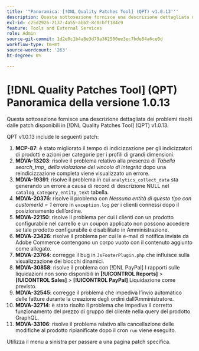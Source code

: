 ```yaml
---
title: '"Panoramica: [!DNL Quality Patches Tool] (QPT) v1.0.13'''
description: Questa sottosezione fornisce una descrizione dettagliata dei problemi risolti dalle patch disponibili in [!DNL Quality Patches Tool] (QPT) v1.0.13.
exl-id: c25d2926-2137-4a55-abb2-8c0cbff184c9
feature: Tools and External Services
role: Admin
source-git-commit: 1d2e0c1b4a8e3d79a362500ee3ec7bde84a6ce0d
workflow-type: tm+mt
source-wordcount: '263'
ht-degree: 0%

---
```


# [!DNL Quality Patches Tool] (QPT) Panoramica della versione 1.0.13

Questa sottosezione fornisce una descrizione dettagliata dei problemi risolti dalle patch disponibili in [!DNL Quality Patches Tool] (QPT) v1.0.13.

QPT v1.0.13 include le seguenti patch:

1. **MCP-87**: è stato migliorato il tempo di indicizzazione per gli indicizzatori di prodotti e azioni per categorie per i profili di grandi dimensioni.
1. **MDVA-13203**: risolve il problema relativo alla presenza di *Tabella search_tmp_ della violazione del vincolo di integrità* dopo una reindicizzazione completa viene visualizzato un errore.
1. **MDVA-19391**: risolve il problema in cui `analytics_collect_data` sta generando un errore a causa di record di descrizione NULL nel `catalog_category_entity_text` tabella.
1. **MDVA-20376**: risolve il problema con *Nessuna entità di questo tipo con customerId = 1* errore in `exception.log` per i clienti connessi dopo il posizionamento dell’ordine.
1. **MDVA-22150**: risolve il problema per cui i clienti con un prodotto configurabile nel carrello e un coupon applicato non possono accedere se tale prodotto configurabile è disabilitato in Amministrazione.
1. **MDVA-23426**: risolve il problema per cui le e-mail di notifica inviate da Adobe Commerce contengono un corpo vuoto con il contenuto aggiunto come allegato.
1. **MDVA-23764**: corregge il bug in `JsFooterPlugin.php` che influisce sulla visualizzazione dei blocchi dinamici.
1. **MDVA-30858**: risolve il problema con [!DNL PayPal] I rapporti sulle liquidazioni non sono disponibili in **[!UICONTROL Reports]** > **[!UICONTROL Sales]** > **[!UICONTROL PayPal]** Liquidazione come previsto.
1. **MDVA-32545**: corregge il problema che impediva l’invio automatico delle fatture durante la creazione degli ordini dall’Amministratore.
1. **MDVA-32714**: è stato risolto il problema che impediva il corretto funzionamento del prezzo di gruppo del cliente nella query del prodotto GraphQL.
1. **MDVA-33106**: risolve il problema relativo alla cancellazione delle modifiche al prodotto ripianificate dopo il cron `run` viene eseguito.

Utilizza il menu a sinistra per passare a una pagina patch specifica.
